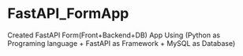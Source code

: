 # FastAPI_FormApp
Created FastAPI Form(Front+Backend+DB)  App Using (Python as Programing language + FastAPI as Framework + MySQL as Database)
